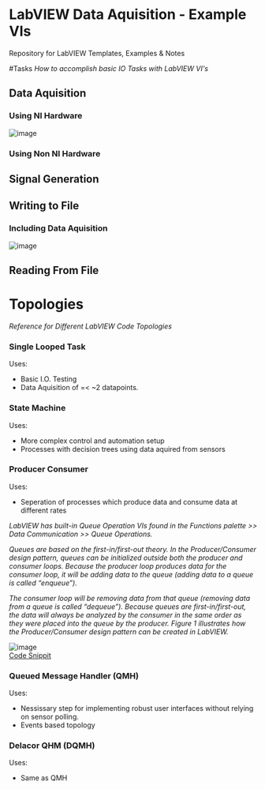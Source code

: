 # LabVIEW Data Aquisition - Example VIs
Repository for LabVIEW Templates, Examples &amp; Notes

#Tasks
_How to accomplish basic IO Tasks with LabVIEW VI's_

## Data Aquisition
### Using NI Hardware
![image](https://user-images.githubusercontent.com/97303986/194306769-392716a5-fabf-4ded-ae17-2e05306cdc13.png)

### Using Non NI Hardware

## Signal Generation


## Writing to File
### Including Data Aquisition
![image](https://user-images.githubusercontent.com/97303986/194360677-766b887f-db46-428a-b47b-8f9b2afa268f.png)


## Reading From File



# Topologies
_Reference for Different LabVIEW Code Topologies_

### Single Looped Task
Uses:
- Basic I.O. Testing
- Data Aquisition of =< ~2 datapoints.

### State Machine 
Uses:
- More complex control and automation setup
- Processes with decision trees using data aquired from sensors

### Producer Consumer
Uses:
- Seperation of processes which produce data and consume data at different rates

_LabVIEW has built-in Queue Operation VIs found in the Functions palette >> Data Communication >> Queue Operations._

_Queues are based on the first-in/first-out theory. In the Producer/Consumer design pattern, queues can be initialized outside both the producer and consumer loops. Because the producer loop produces data for the consumer loop, it will be adding data to the queue (adding data to a queue is called “enqueue”)._

_The consumer loop will be removing data from that queue (removing data from a queue is called “dequeue”). Because queues are first-in/first-out, the data will always be analyzed by the consumer in the same order as they were placed into the queue by the producer. Figure 1 illustrates how the Producer/Consumer design pattern can be created in LabVIEW._

![image](https://user-images.githubusercontent.com/97303986/195037373-165fc5dd-34dc-4019-84d6-5642431be564.png) <br>
[Code Snippit](https://ni.scene7.com/is/image/ni/ProducerConsumer%20Design%20Pattern?scl=1)


### Queued Message Handler (QMH)
Uses:
- Nessissary step for implementing robust user interfaces without relying on sensor polling.
- Events based topology

### Delacor QHM (DQMH)
Uses:
- Same as QMH
